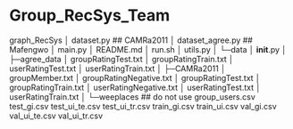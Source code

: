 # Group_RecSys_Team
graph_RecSys
│  dataset.py ## CAMRa2011
│  dataset_agree.py ## Mafengwo
│  main.py
│  README.md
│  run.sh
│  utils.py
│
└─data
    │  __init__.py
    │
    ├─agree_data
    │      groupRatingTest.txt
    │      groupRatingTrain.txt
    │      userRatingTest.txt
    │      userRatingTrain.txt
    │
    ├─CAMRa2011
    │      groupMember.txt
    │      groupRatingNegative.txt
    │      groupRatingTest.txt
    │      groupRatingTrain.txt
    │      userRatingNegative.txt
    │      userRatingTest.txt
    │      userRatingTrain.txt
    │
    └─weeplaces ## do not use
            group_users.csv
            test_gi.csv
            test_ui_te.csv
            test_ui_tr.csv
            train_gi.csv
            train_ui.csv
            val_gi.csv
            val_ui_te.csv
            val_ui_tr.csv
